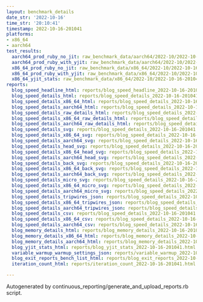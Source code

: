 ```yaml
---
layout: benchmark_details
date_str: '2022-10-16'
time_str: '20:10:41'
timestamp: 2022-10-16-201041
platforms:
- x86_64
- aarch64
test_results:
  aarch64_prod_ruby_no_jit: raw_benchmark_data/aarch64/2022-10/2022-10-16-201041_basic_benchmark_aarch64_prod_ruby_no_jit.json
  aarch64_prod_ruby_with_yjit: raw_benchmark_data/aarch64/2022-10/2022-10-16-201041_basic_benchmark_aarch64_prod_ruby_with_yjit.json
  x86_64_prod_ruby_no_jit: raw_benchmark_data/x86_64/2022-10/2022-10-16-201041_basic_benchmark_x86_64_prod_ruby_no_jit.json
  x86_64_prod_ruby_with_yjit: raw_benchmark_data/x86_64/2022-10/2022-10-16-201041_basic_benchmark_x86_64_prod_ruby_with_yjit.json
  x86_64_yjit_stats: raw_benchmark_data/x86_64/2022-10/2022-10-16-201041_basic_benchmark_x86_64_yjit_stats.json
reports:
  blog_speed_headline_html: reports/blog_speed_headline_2022-10-16-201041.html
  blog_speed_details_html: reports/blog_speed_details_2022-10-16-201041.html
  blog_speed_details_x86_64_html: reports/blog_speed_details_2022-10-16-201041.x86_64.html
  blog_speed_details_aarch64_html: reports/blog_speed_details_2022-10-16-201041.aarch64.html
  blog_speed_details_raw_details_html: reports/blog_speed_details_2022-10-16-201041.raw_details.html
  blog_speed_details_x86_64_raw_details_html: reports/blog_speed_details_2022-10-16-201041.x86_64.raw_details.html
  blog_speed_details_aarch64_raw_details_html: reports/blog_speed_details_2022-10-16-201041.aarch64.raw_details.html
  blog_speed_details_svg: reports/blog_speed_details_2022-10-16-201041.svg
  blog_speed_details_x86_64_svg: reports/blog_speed_details_2022-10-16-201041.x86_64.svg
  blog_speed_details_aarch64_svg: reports/blog_speed_details_2022-10-16-201041.aarch64.svg
  blog_speed_details_head_svg: reports/blog_speed_details_2022-10-16-201041.head.svg
  blog_speed_details_x86_64_head_svg: reports/blog_speed_details_2022-10-16-201041.x86_64.head.svg
  blog_speed_details_aarch64_head_svg: reports/blog_speed_details_2022-10-16-201041.aarch64.head.svg
  blog_speed_details_back_svg: reports/blog_speed_details_2022-10-16-201041.back.svg
  blog_speed_details_x86_64_back_svg: reports/blog_speed_details_2022-10-16-201041.x86_64.back.svg
  blog_speed_details_aarch64_back_svg: reports/blog_speed_details_2022-10-16-201041.aarch64.back.svg
  blog_speed_details_micro_svg: reports/blog_speed_details_2022-10-16-201041.micro.svg
  blog_speed_details_x86_64_micro_svg: reports/blog_speed_details_2022-10-16-201041.x86_64.micro.svg
  blog_speed_details_aarch64_micro_svg: reports/blog_speed_details_2022-10-16-201041.aarch64.micro.svg
  blog_speed_details_tripwires_json: reports/blog_speed_details_2022-10-16-201041.tripwires.json
  blog_speed_details_x86_64_tripwires_json: reports/blog_speed_details_2022-10-16-201041.x86_64.tripwires.json
  blog_speed_details_aarch64_tripwires_json: reports/blog_speed_details_2022-10-16-201041.aarch64.tripwires.json
  blog_speed_details_csv: reports/blog_speed_details_2022-10-16-201041.csv
  blog_speed_details_x86_64_csv: reports/blog_speed_details_2022-10-16-201041.x86_64.csv
  blog_speed_details_aarch64_csv: reports/blog_speed_details_2022-10-16-201041.aarch64.csv
  blog_memory_details_html: reports/blog_memory_details_2022-10-16-201041.html
  blog_memory_details_x86_64_html: reports/blog_memory_details_2022-10-16-201041.x86_64.html
  blog_memory_details_aarch64_html: reports/blog_memory_details_2022-10-16-201041.aarch64.html
  blog_yjit_stats_html: reports/blog_yjit_stats_2022-10-16-201041.html
  variable_warmup_warmup_settings_json: reports/variable_warmup_2022-10-16-201041.warmup_settings.json
  blog_exit_reports_bench_list_html: reports/blog_exit_reports_2022-10-16-201041.bench_list.html
  iteration_count_html: reports/iteration_count_2022-10-16-201041.html

---
```

Autogenerated by continuous_reporting/generate_and_upload_reports.rb script.
